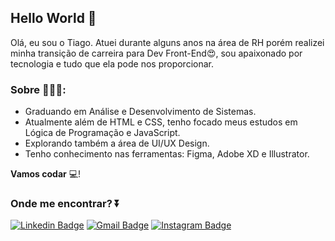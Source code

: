 
## Hello World 👋

Olá, eu sou o Tiago. Atuei durante alguns anos na área de RH porém realizei minha transição de carreira para Dev Front-End😍, sou apaixonado por tecnologia e tudo que ela pode nos proporcionar. 

### Sobre 🙋🏾‍♂️:

- Graduando em Análise e Desenvolvimento de Sistemas.
- Atualmente além de HTML e CSS, tenho focado meus estudos em Lógica de Programação e JavaScript.
- Explorando também a área de UI/UX Design.
- Tenho conhecimento nas ferramentas: Figma, Adobe XD e Illustrator.

**Vamos codar** 💻!

 ### Onde me encontrar? ⏬
[![Linkedin Badge](https://img.shields.io/badge/-LinkedIn-blue?style=flat-square&logo=Linkedin&logoColor=white&link=https://www.linkedin.com/in/tiagoribeirotech/)](https://www.linkedin.com/in/tiagoribeirotech/) [![Gmail Badge](https://img.shields.io/badge/-Gmail-c14438?style=flat-square&logo=Gmail&logoColor=white&link=mailtotiagobr.desenvolvedor@gmail.com)](mailto:tiagobr.desenvolvedor@gmail.com) [![Instagram Badge](https://img.shields.io/badge/-Instagram-DF0174?style=flat-square&labelColor=DF0174&logo=instagram&logoColor=white&link=https://www.instagram.com/tiagoribeirorj/?hl=pt-br)](https://www.instagram.com/tiagoribeirorj/?hl=pt-br)

 

